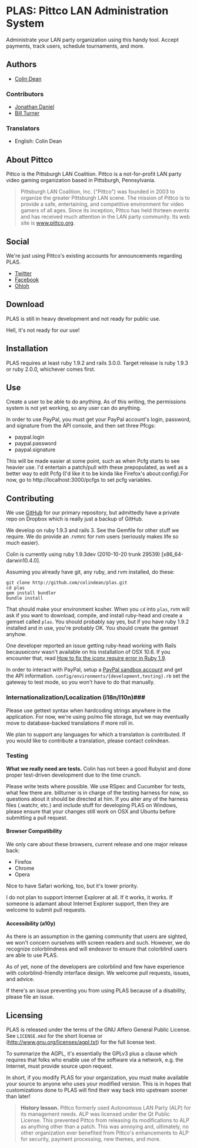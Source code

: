 PLAS: Pittco LAN Administration System
======================================

Administrate your LAN party organization using this handy tool. Accept
payments, track users, schedule tournaments, and more.

Authors
-------
* [Colin Dean](http://github.com/colindean)

### Contributors ###
* [Jonathan Daniel](http://github.com/binarycleric)
* [Bill Turner](http://github.com/billturner)

### Translators ###
* English: Colin Dean

About Pittco
------------
Pittco is the Pittsburgh LAN Coalition. Pittco is a not-for-profit
LAN party video gaming organization based in Pittsburgh, Pennsylvania.

 > Pittsburgh LAN Coalition, Inc. ("Pittco") was founded in 2003 to 
 > organize the greater Pittsburgh LAN scene. The mission of Pittco 
 > is to provide a safe, entertaining, and competitive environment 
 > for video gamers of all ages. Since its inception, Pittco has 
 > held thirteen events and has received much attention in the LAN 
 > party community. Its web site is www.pittco.org.

Social
------
We're just using Pittco's existing accounts for announcements regarding PLAS.

 * [Twitter](http://www.twitter.com/pittcolan)
 * [Facebook](http://www.facebook.com/pittco)
 * [Ohloh](https://www.ohloh.net/p/plas)

Download
--------
PLAS is still in heavy development and not ready for public use.

Hell, it's not ready for our use!

Installation
------------
PLAS requires at least ruby 1.9.2 and rails 3.0.0. Target release is 
ruby 1.9.3 or ruby 2.0.0, whichever comes first.

Use
---
Create a user to be able to do anything. As of this writing, the 
permissions system is not yet working, so any user can do anything.

In order to use PayPal, you must get your PayPal account's login, password, and signature from the API console, and then set three Pfcgs: 
 * paypal.login
 * paypal.password
 * paypal.signature
 
This will be made easier at some point, such as when Pcfg starts to see heavier use. I'd entertain a patch/pull with these prepopulated, as well as a better way to edit Pcfg (I'd like it to be kinda like Firefox's about:config).For now, go to http://localhost:3000/pcfgs to set pcfg variables.


Contributing
------------
We use [GitHub](http://github.com/colindean/plas) for our primary repository, but admittedly have a private repo on Dropbox which is really just a backup of GitHub.

We develop on ruby 1.9.3 and rails 3. See the Gemfile for 
other stuff we require. We do provide an .rvmrc for rvm users (seriously makes life so much easier). 

Colin is currently using ruby 1.9.3dev (2010-10-20 trunk 29539) [x86\_64-darwin10.4.0].

Assuming you already have git, any ruby, and rvm installed, do these:

    git clone http://github.com/colindean/plas.git
    cd plas
    gem install bundler
    bundle install

That should make your environment kosher. When you `cd` into `plas`, rvm will ask if you want to download, compile, and install ruby-head and create a gemset called `plas`. You should probably say yes, but if you have ruby 1.9.2 installed and in use, you're probably OK. You should create the gemset anyhow.

One developer reported an issue getting ruby-head working with Rails because*iconv* wasn't available on his installation of OSX 10.6. If you encounter that, read [How to fix the iconv require error in Ruby 1.9](http://exceptionz.wordpress.com/2010/02/03/how-to-fix-the-iconv-require-error-in-ruby-1-9/).

In order to interact with PayPal, setup a [PayPal sandbox account](http://developer.paypal.com) and get the API information. `config/environments/{development,testing}.rb` set the gateway to test mode, so you won't have to do that manually.

### Internationalization/Localization (i18n/l10n)###
Please use gettext syntax when hardcoding strings anywhere in the application. For now, we're using po/mo file storage, but we may eventually move to database-backed translations if more roll in.

We plan to support any languages for which a translation is contributed. If you would like to contribute a translation, please contact colindean. 

### Testing ###
**What we really need are tests.** Colin has not been a good Rubyist and
done proper test-driven development due to the time crunch. 

Please write tests where possible. We use RSpec and Cucumber for tests, what few there are. billturner is in charge of the testing harness for now, so questions about it should be directed at him. If you alter any of the harness files (.watchr, etc.) and include stuff for developing PLAS on Windows, please ensure that your changes still work on OSX and Ubuntu before submitting a pull request.

#### Browser Compatibility ####
We only care about these browsers, current release and one major release back:

 * Firefox
 * Chrome
 * Opera
  
Nice to have Safari working, too, but it's lower priority.

I do not plan to support Internet Explorer at all. If it works, it works. If someone is adamant about Internet Explorer support, then they are welcome to submit pull requests.

#### Accessibility (a10y) ####
As there is an assumption in the gaming community that users are sighted, we won't concern ourselves with screen readers and such. However, we do recognize colorblindness and will endeavor to ensure that colorblind users are able to use PLAS. 

As of yet, none of the developers are colorblind and few have experience with colorblind-friendly interface design. We welcome pull requests, issues, and advice.

If there's an issue preventing you from using PLAS because of a disability, please file an issue.

Licensing
---------
PLAS is released under the terms of the GNU Affero General Public License. See `LICENSE.mkd` for the short license or (http://www.gnu.org/licenses/agpl.txt) for the full license text.

To summarize the AGPL, it's essentially the GPLv3 plus a clause which requires that folks who enable use of the software via a network, e.g. the Internet, must provide source upon request.

In short, if you modify PLAS for your organization, you must make available your source to anyone who uses your modified version. This is in hopes that customizations done to PLAS will find their way back into upstream sooner than later!

 > **History lesson.** Pittco formerly used Autonomous LAN Party (ALP) for 
 > its management needs. ALP was licensed under the Qt Public License. This
 > prevented Pittco from releasing its modifications to ALP as anything
 > other than a patch. This was annoying and, ultimately, no other 
 > organization ever benefited from Pittco's enhancements to ALP for
 > security, payment processing, new themes, and more.

